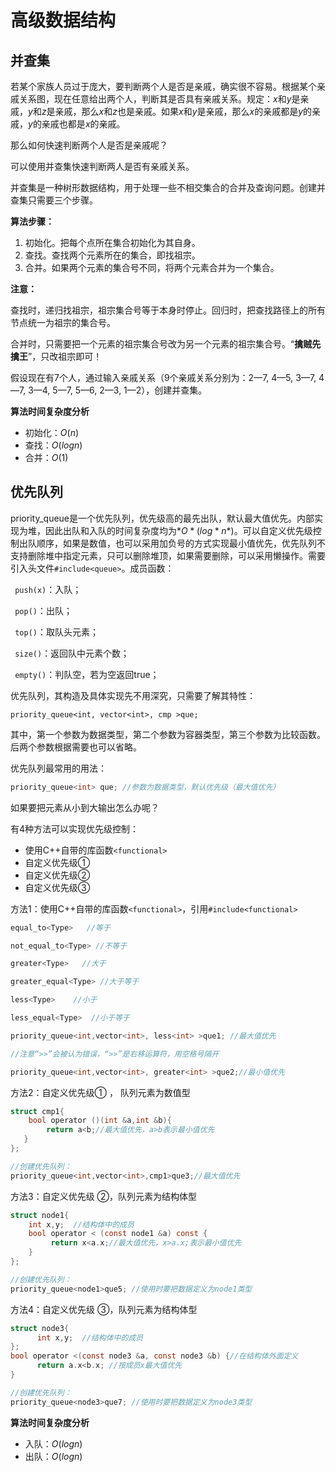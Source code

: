 # 高级数据结构

## 并查集

若某个家族人员过于庞大，要判断两个人是否是亲戚，确实很不容易。根据某个亲戚关系图，现在任意给出两个人，判断其是否具有亲戚关系。规定：*x*和*y*是亲戚，*y*和*z*是亲戚，那么*x*和*z*也是亲戚。如果*x*和*y*是亲戚，那么*x*的亲戚都是*y*的亲戚，*y*的亲戚也都是*x*的亲戚。

那么如何快速判断两个人是否是亲戚呢？

可以使用并查集快速判断两人是否有亲戚关系。

并查集是一种树形数据结构，用于处理一些不相交集合的合并及查询问题。创建并查集只需要三个步骤。

**算法步骤：**

1. 初始化。把每个点所在集合初始化为其自身。
2. 查找。查找两个元素所在的集合，即找祖宗。
3. 合并。如果两个元素的集合号不同，将两个元素合并为一个集合。

**注意：**

查找时，递归找祖宗，祖宗集合号等于本身时停止。回归时，把查找路径上的所有节点统一为祖宗的集合号。

合并时，只需要把一个元素的祖宗集合号改为另一个元素的祖宗集合号。“**擒贼先擒王**”，只改祖宗即可！

假设现在有7个人，通过输入亲戚关系（9个亲戚关系分别为：2—7, 4—5, 3—7, 4—7, 3—4, 5—7, 5—6, 2—3, 1—2），创建并查集。

**算法时间复杂度分析**

- 初始化：$O(n)$
- 查找：$O(logn)$
- 合并：$O(1)$

## 优先队列

  priority_queue是一个优先队列，优先级高的最先出队，默认最大值优先。内部实现为堆，因此出队和入队的时间复杂度均为$*O*(log*n*)$。可以自定义优先级控制出队顺序，如果是数值，也可以采用加负号的方式实现最小值优先，优先队列不支持删除堆中指定元素，只可以删除堆顶，如果需要删除，可以采用懒操作。需要引入头文件`#include<queue>`。成员函数：

` push(x)`：入队；

` pop()`：出队；

` top()`：取队头元素；

` size()`：返回队中元素个数；

` empty()`：判队空，若为空返回true；

优先队列，其构造及具体实现先不用深究，只需要了解其特性：

`priority_queue<int, vector<int>, cmp >que;`

其中，第一个参数为数据类型，第二个参数为容器类型，第三个参数为比较函数。后两个参数根据需要也可以省略。

优先队列最常用的用法：

```c
priority_queue<int> que; //参数为数据类型，默认优先级（最大值优先）
```

如果要把元素从小到大输出怎么办呢？

有4种方法可以实现优先级控制：

- 使用C++自带的库函数`<functional>`
- 自定义优先级①
- 自定义优先级②
- 自定义优先级③

方法1：使用C++自带的库函数`<functional>`，引用`#include<functional>`

```c
equal_to<Type>   //等于

not_equal_to<Type> //不等于

greater<Type>   //大于

greater_equal<Type> //大于等于

less<Type>    //小于

less_equal<Type>  //小于等于

priority_queue<int,vector<int>, less<int> >que1; //最大值优先 

//注意“>>”会被认为错误，“>>”是右移运算符，用空格号隔开

priority_queue<int,vector<int>, greater<int> >que2;//最小值优先 
```

方法2：自定义优先级① ， 队列元素为数值型

```c
struct cmp1{ 
    bool operator ()(int &a,int &b){ 
        return a<b;//最大值优先，a>b表示最小值优先 
   } 
}; 

//创建优先队列：
priority_queue<int,vector<int>,cmp1>que3;//最大值优先 
```

方法3：自定义优先级 ②，队列元素为结构体型 

```c
struct node1{  
    int x,y;  //结构体中的成员
    bool operator < (const node1 &a) const {  
         return x<a.x;//最大值优先，x>a.x;表示最小值优先 
    }  
};

//创建优先队列：
priority_queue<node1>que5; //使用时要把数据定义为node1类型
```

方法4：自定义优先级 ③，队列元素为结构体型 

```c
struct node3{  
      int x,y;  //结构体中的成员
};  
bool operator <(const node3 &a, const node3 &b) {//在结构体外面定义
      return a.x<b.x; //按成员x最大值优先 
}

//创建优先队列：
priority_queue<node3>que7; //使用时要把数据定义为node3类型
```

**算法时间复杂度分析**

- 入队：$O(logn)$
- 出队：$O(logn)$





